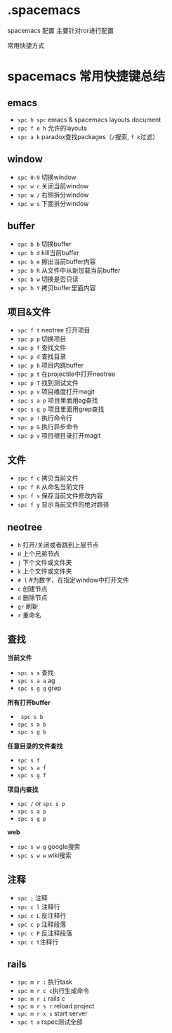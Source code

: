 # .spacemacs

spacemacs 配置
主要针对ror进行配置

常用快捷方式

# spacemacs 常用快捷键总结
## emacs

* ```spc h spc``` emacs & spacemacs layouts document
* ```spc f e h``` 允许的layouts
* ```spc a k``` paradox查找packages（```/```搜索, ```f k```过滤）

## window

* ```spc 0-9``` 切换window
* ```spc w c``` 关闭当前window
* ```spc w /``` 右侧拆分window
* ```spc w s``` 下面拆分window

## buffer

* ```spc b b``` 切换buffer
* ```spc b d``` kill当前buffer
* ```spc b e``` 擦出当前buffer内容
* ```spc b R``` 从文件中从新加载当前buffer
* ```spc b w``` 切换是否只读
* ```spc b Y``` 拷贝buffer里面内容


## 项目&文件

* ```spc f t``` neotree 打开项目
* ```spc p p``` 切换项目
* ```spc p f``` 查找文件
* ```spc p d``` 查找目录
* ```spc p b``` 项目内跳buffer
* ```spc p t``` 在projectile中打开neotree
* ```spc p T``` 找到测试文件
* ```spc p v``` 项目维度打开magit
* ```spc s a p``` 项目里面用ag查找
* ```spc s g p``` 项目里面用grep查找
* ```spc p !``` 执行命令行
* ```spc p &``` 执行异步命令
* ```spc p v``` 项目根目录打开magit

## 文件

* ```spc f c``` 拷贝当前文件
* ```spc f R``` 从命名当前文件
* ```spc f s``` 保存当前文件修改内容
* ```spc f y``` 显示当前文件的绝对路径


## neotree

* ```h``` 打开/关闭或者跳到上层节点
* ```H``` 上个兄弟节点
* ```j``` 下个文件或文件夹
* ```k``` 上个文件或文件夹
* ```# l``` #为数字，在指定window中打开文件
* ```c``` 创建节点
* ```d``` 删除节点
* ```gr``` 刷新
* ```r``` 重命名


## 查找

**当前文件**

* ```spc s s``` 查找
* ```spc s a a``` ag
* ```spc s g g``` grep

**所有打开buffer**

* ``` spc s b```
* ```spc s a b```
* ```spc s g b```

**任意目录的文件查找**

* ```spc s f```
* ```spc s a f```
* ```spc s g f```

**项目内查找**

* ```spc /``` or ```spc s p```
* ```spc s a p```
* ```spc s g p```

**web**

* ```spc s w g``` google搜索
* ```spc s w w``` wiki搜索


## 注释

* ```spc ;``` 注释
* ```spc c l``` 注释行
* ```spc c L``` 反注释行
* ```spc c p``` 注释段落
* ```spc c P``` 反注释段落
* ```spc c t```注释行



## rails

* ```spc m r :``` 执行task
* ```spc m r c c```执行生成命令
* ```spc m r i``` rails c
* ```spc m r s r``` reload project
* ```spc m r x s``` start server
* ```spc t a``` rspec测试全部

